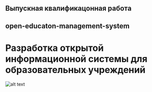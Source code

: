 ## Выпускная квалификацонная работа
## open-educaton-management-system

# Разработка открытой информационной системы для образовательных учреждений

![alt text](https://github/ToshaRoten/open-education-management-system/blob/master/DOCUMENTS/scheme.png?raw=true)
